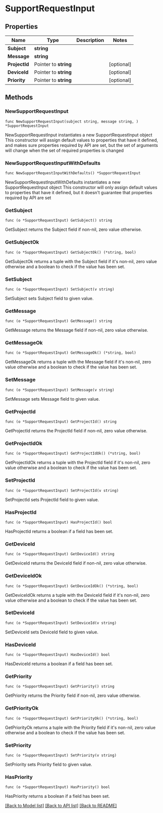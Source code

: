 # SupportRequestInput

## Properties

Name | Type | Description | Notes
------------ | ------------- | ------------- | -------------
**Subject** | **string** |  | 
**Message** | **string** |  | 
**ProjectId** | Pointer to **string** |  | [optional] 
**DeviceId** | Pointer to **string** |  | [optional] 
**Priority** | Pointer to **string** |  | [optional] 

## Methods

### NewSupportRequestInput

`func NewSupportRequestInput(subject string, message string, ) *SupportRequestInput`

NewSupportRequestInput instantiates a new SupportRequestInput object
This constructor will assign default values to properties that have it defined,
and makes sure properties required by API are set, but the set of arguments
will change when the set of required properties is changed

### NewSupportRequestInputWithDefaults

`func NewSupportRequestInputWithDefaults() *SupportRequestInput`

NewSupportRequestInputWithDefaults instantiates a new SupportRequestInput object
This constructor will only assign default values to properties that have it defined,
but it doesn't guarantee that properties required by API are set

### GetSubject

`func (o *SupportRequestInput) GetSubject() string`

GetSubject returns the Subject field if non-nil, zero value otherwise.

### GetSubjectOk

`func (o *SupportRequestInput) GetSubjectOk() (*string, bool)`

GetSubjectOk returns a tuple with the Subject field if it's non-nil, zero value otherwise
and a boolean to check if the value has been set.

### SetSubject

`func (o *SupportRequestInput) SetSubject(v string)`

SetSubject sets Subject field to given value.


### GetMessage

`func (o *SupportRequestInput) GetMessage() string`

GetMessage returns the Message field if non-nil, zero value otherwise.

### GetMessageOk

`func (o *SupportRequestInput) GetMessageOk() (*string, bool)`

GetMessageOk returns a tuple with the Message field if it's non-nil, zero value otherwise
and a boolean to check if the value has been set.

### SetMessage

`func (o *SupportRequestInput) SetMessage(v string)`

SetMessage sets Message field to given value.


### GetProjectId

`func (o *SupportRequestInput) GetProjectId() string`

GetProjectId returns the ProjectId field if non-nil, zero value otherwise.

### GetProjectIdOk

`func (o *SupportRequestInput) GetProjectIdOk() (*string, bool)`

GetProjectIdOk returns a tuple with the ProjectId field if it's non-nil, zero value otherwise
and a boolean to check if the value has been set.

### SetProjectId

`func (o *SupportRequestInput) SetProjectId(v string)`

SetProjectId sets ProjectId field to given value.

### HasProjectId

`func (o *SupportRequestInput) HasProjectId() bool`

HasProjectId returns a boolean if a field has been set.

### GetDeviceId

`func (o *SupportRequestInput) GetDeviceId() string`

GetDeviceId returns the DeviceId field if non-nil, zero value otherwise.

### GetDeviceIdOk

`func (o *SupportRequestInput) GetDeviceIdOk() (*string, bool)`

GetDeviceIdOk returns a tuple with the DeviceId field if it's non-nil, zero value otherwise
and a boolean to check if the value has been set.

### SetDeviceId

`func (o *SupportRequestInput) SetDeviceId(v string)`

SetDeviceId sets DeviceId field to given value.

### HasDeviceId

`func (o *SupportRequestInput) HasDeviceId() bool`

HasDeviceId returns a boolean if a field has been set.

### GetPriority

`func (o *SupportRequestInput) GetPriority() string`

GetPriority returns the Priority field if non-nil, zero value otherwise.

### GetPriorityOk

`func (o *SupportRequestInput) GetPriorityOk() (*string, bool)`

GetPriorityOk returns a tuple with the Priority field if it's non-nil, zero value otherwise
and a boolean to check if the value has been set.

### SetPriority

`func (o *SupportRequestInput) SetPriority(v string)`

SetPriority sets Priority field to given value.

### HasPriority

`func (o *SupportRequestInput) HasPriority() bool`

HasPriority returns a boolean if a field has been set.


[[Back to Model list]](../README.md#documentation-for-models) [[Back to API list]](../README.md#documentation-for-api-endpoints) [[Back to README]](../README.md)


